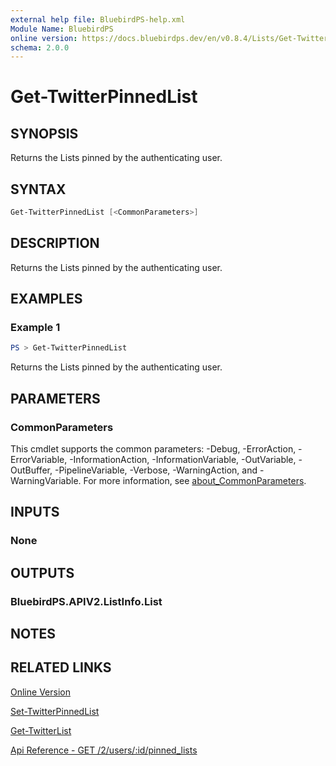 ```yaml
---
external help file: BluebirdPS-help.xml
Module Name: BluebirdPS
online version: https://docs.bluebirdps.dev/en/v0.8.4/Lists/Get-TwitterPinnedList/
schema: 2.0.0
---
```


# Get-TwitterPinnedList

## SYNOPSIS

Returns the Lists pinned by the authenticating user.

## SYNTAX

```powershell
Get-TwitterPinnedList [<CommonParameters>]
```

## DESCRIPTION

Returns the Lists pinned by the authenticating user.

## EXAMPLES

### Example 1

```powershell
PS > Get-TwitterPinnedList
```

Returns the Lists pinned by the authenticating user.

## PARAMETERS

### CommonParameters

This cmdlet supports the common parameters: -Debug, -ErrorAction, -ErrorVariable, -InformationAction, -InformationVariable, -OutVariable, -OutBuffer, -PipelineVariable, -Verbose, -WarningAction, and -WarningVariable. For more information, see [about_CommonParameters](http://go.microsoft.com/fwlink/?LinkID=113216).

## INPUTS

### None

## OUTPUTS

### BluebirdPS.APIV2.ListInfo.List

## NOTES

## RELATED LINKS

[Online Version](https://docs.bluebirdps.dev/en/v0.8.4/Lists/Get-TwitterPinnedList)

[Set-TwitterPinnedList](https://docs.bluebirdps.dev/en/v0.8.4/Lists/Set-TwitterPinnedList)

[Get-TwitterList](https://docs.bluebirdps.dev/en/v0.8.4/Lists/Get-TwitterList)

[Api Reference - GET /2/users/:id/pinned_lists](https://developer.twitter.com/en/docs/twitter-api/lists/pinned-lists/api-reference/get-users-id-pinned_lists)
